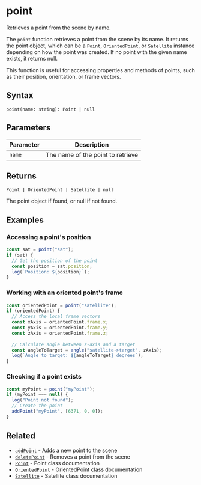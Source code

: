 # point

Retrieves a point from the scene by name.

The `point` function retrieves a point from the scene by its name. It returns
the point object, which can be a `Point`, `OrientedPoint`, or `Satellite`
instance depending on how the point was created. If no point with the given
name exists, it returns null.

This function is useful for accessing properties and methods of points, such as
their position, orientation, or frame vectors.

## Syntax

```typecript
point(name: string): Point | null
```


## Parameters

| Parameter | Description                           |
|-----------|---------------------------------------|
| `name`    | The name of the point to retrieve     |

## Returns

`Point | OrientedPoint | Satellite | null`

The point object if found, or null if not found.


## Examples

### Accessing a point's position

```javascript
const sat = point("sat");
if (sat) {
  // Get the position of the point
  const position = sat.position;
  log(`Position: ${position}`);
}
```

### Working with an oriented point's frame

```javascript
const orientedPoint = point("satellite");
if (orientedPoint) {
  // Access the local frame vectors
  const xAxis = orientedPoint.frame.x;
  const yAxis = orientedPoint.frame.y;
  const zAxis = orientedPoint.frame.z;
  
  // Calculate angle between z-axis and a target
  const angleToTarget = angle("satellite->target", zAxis);
  log(`Angle to target: ${angleToTarget} degrees`);
}
```

### Checking if a point exists

```javascript
const myPoint = point("myPoint");
if (myPoint === null) {
  log("Point not found");
  // Create the point
  addPoint("myPoint", [6371, 0, 0]);
}
```

## Related

- [`addPoint`](/dsl/commands/addPoint) - Adds a new point to the scene
- [`deletePoint`](/dsl/commands/deletePoint) - Removes a point from the scene
- [`Point`](/dsl/classes/point) - Point class documentation
- [`OrientedPoint`](/dsl/classes/orientedPoint) - OrientedPoint class documentation
- [`Satellite`](/dsl/classes/satellite) - Satellite class documentation

